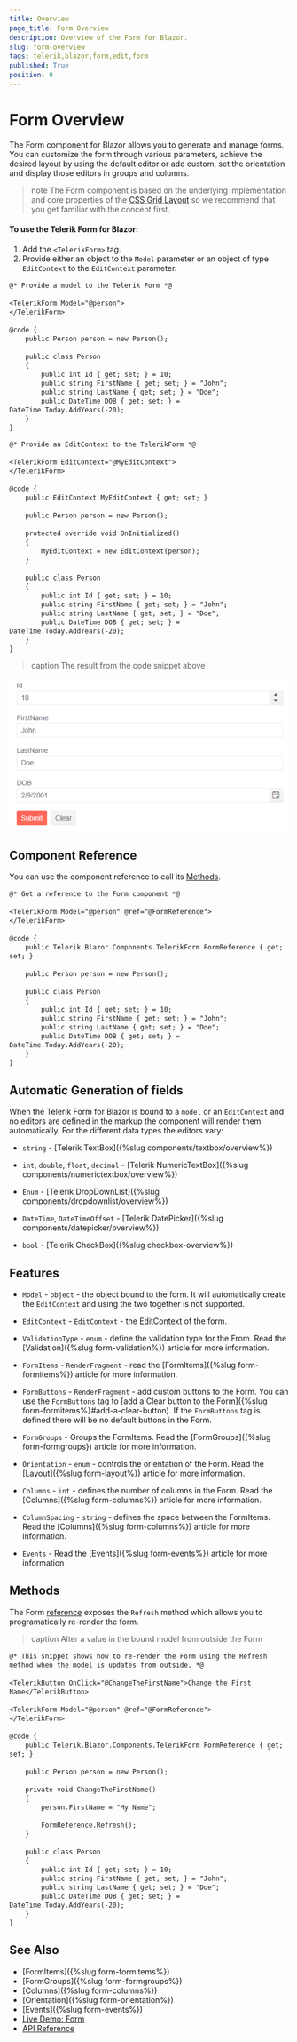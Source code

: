 ```yaml
---
title: Overview
page_title: Form Overview
description: Overview of the Form for Blazor.
slug: form-overview
tags: telerik,blazor,form,edit,form
published: True
position: 0
---
```


# Form Overview

The Form component for Blazor allows you to generate and manage forms. You can customize the form through various parameters, achieve the desired layout by using the default editor or add custom, set the orientation and display those editors in groups and columns. 

>note The Form component is based on the underlying implementation and core properties of the <a href="https://css-tricks.com/snippets/css/complete-guide-grid/" target="_blank">CSS Grid Layout</a> so we recommend that you get familiar with the concept first.

#### To use the Telerik Form for Blazor:

1. Add the `<TelerikForm>` tag.
1. Provide either an object to the `Model` parameter or an object of type `EditContext` to the `EditContext` parameter.

````Model
@* Provide a model to the Telerik Form *@

<TelerikForm Model="@person">
</TelerikForm>

@code {
    public Person person = new Person();

    public class Person
    {
        public int Id { get; set; } = 10;
        public string FirstName { get; set; } = "John";
        public string LastName { get; set; } = "Doe";
        public DateTime DOB { get; set; } = DateTime.Today.AddYears(-20);
    }
}
````
````EditContext
@* Provide an EditContext to the TelerikForm *@

<TelerikForm EditContext="@MyEditContext">
</TelerikForm>

@code {
    public EditContext MyEditContext { get; set; }

    public Person person = new Person();

    protected override void OnInitialized()
    {
        MyEditContext = new EditContext(person);
    }

    public class Person
    {
        public int Id { get; set; } = 10;
        public string FirstName { get; set; } = "John";
        public string LastName { get; set; } = "Doe";
        public DateTime DOB { get; set; } = DateTime.Today.AddYears(-20);
    }
}
````

>caption The result from the code snippet above

![Form Basic Example](images/form-basic-example.png)


## Component Reference

You can use the component reference to call its [Methods](#methods).


````CSHTML
@* Get a reference to the Form component *@

<TelerikForm Model="@person" @ref="@FormReference">
</TelerikForm>

@code {
    public Telerik.Blazor.Components.TelerikForm FormReference { get; set; }

    public Person person = new Person();

    public class Person
    {
        public int Id { get; set; } = 10;
        public string FirstName { get; set; } = "John";
        public string LastName { get; set; } = "Doe";
        public DateTime DOB { get; set; } = DateTime.Today.AddYears(-20);
    }
}
````

## Automatic Generation of fields

When the Telerik Form for Blazor is bound to a `model` or an `EditContext` and no editors are defined in the markup the component will render them automatically. For the different data types the editors vary:

* `string` - [Telerik TextBox]({%slug components/textbox/overview%})

* `int`, `double`, `float`, `decimal` - [Telerik NumericTextBox]({%slug components/numerictextbox/overview%})

* `Enum` - [Telerik DropDownList]({%slug components/dropdownlist/overview%})

* `DateTime`, `DateTimeOffset` - [Telerik DatePicker]({%slug components/datepicker/overview%})

* `bool` - [Telerik CheckBox]({%slug checkbox-overview%})

## Features

* `Model` - `object` - the object bound to the form. It will automatically create the `EditContext` and using the two together is not supported.

* `EditContext` - `EditContext` - the <a href="https://docs.microsoft.com/en-us/dotnet/api/microsoft.aspnetcore.components.forms.editcontext?view=aspnetcore-5.0" target="_blank">EditContext</a> of the form.

* `ValidationType` - `enum` - define the validation type for the From. Read the [Validation]({%slug form-validation%}) article for more information.

* `FormItems` - `RenderFragment` - read the [FormItems]({%slug form-formitems%}) article for more information.

* `FormButtons` - `RenderFragment` - add custom buttons to the Form. You can use the `FormButtons` tag to [add a Clear button to the Form]({%slug form-formitems%}#add-a-clear-button). If the `FormButtons` tag is defined there will be no default buttons in the Form. 

* `FormGroups` - Groups the FormItems. Read the [FormGroups]({%slug form-formgroups}) article for more information.

* `Orientation` - `enum` - controls the orientation of the Form. Read the [Layout]({%slug form-layout%}) article for more information.
    
* `Columns` - `int` - defines the number of columns in the Form. Read the [Columns]({%slug form-columns%}) article for more information.

* `ColumnSpacing` - `string` - defines the space between the FormItems. Read the [Columns]({%slug form-columns%}) article for more information.

* `Events` - Read the [Events]({%slug form-events%}) article for more information

## Methods

The Form [reference](#component-reference) exposes the `Refresh` method which allows you to programatically re-render the form. 


>caption Alter a value in the bound model from outside the Form

````CSHTML
@* This snippet shows how to re-render the Form using the Refresh method when the model is updates from outside. *@

<TelerikButton OnClick="@ChangeTheFirstName">Change the First Name</TelerikButton>

<TelerikForm Model="@person" @ref="@FormReference">
</TelerikForm>

@code {
    public Telerik.Blazor.Components.TelerikForm FormReference { get; set; }

    public Person person = new Person();

    private void ChangeTheFirstName()
    {
        person.FirstName = "My Name";

        FormReference.Refresh();
    }

    public class Person
    {
        public int Id { get; set; } = 10;
        public string FirstName { get; set; } = "John";
        public string LastName { get; set; } = "Doe";
        public DateTime DOB { get; set; } = DateTime.Today.AddYears(-20);
    }
}
````

## See Also
  
  * [FormItems]({%slug form-formitems%})
  * [FormGroups]({%slug form-formgroups%})
  * [Columns]({%slug form-columns%})
  * [Orientation]({%slug form-orientation%})
  * [Events]({%slug form-events%})
  * [Live Demo: Form](https://demos.telerik.com/blazor-ui/form/overview)
  * [API Reference](https://docs.telerik.com/blazor-ui/api/Telerik.Blazor.Components.TelerikForm)
   
